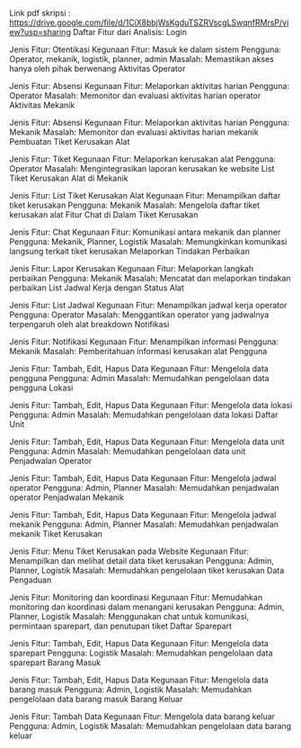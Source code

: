 Link pdf skripsi : https://drive.google.com/file/d/1CiX8bbjWsKgduTSZRVscgLSwqnfRMrsP/view?usp=sharing
Daftar Fitur dari Analisis:
Login

Jenis Fitur: Otentikasi
Kegunaan Fitur: Masuk ke dalam sistem
Pengguna: Operator, mekanik, logistik, planner, admin
Masalah: Memastikan akses hanya oleh pihak berwenang
Aktivitas Operator

Jenis Fitur: Absensi
Kegunaan Fitur: Melaporkan aktivitas harian
Pengguna: Operator
Masalah: Memonitor dan evaluasi aktivitas harian operator
Aktivitas Mekanik

Jenis Fitur: Absensi
Kegunaan Fitur: Melaporkan aktivitas harian
Pengguna: Mekanik
Masalah: Memonitor dan evaluasi aktivitas harian mekanik
Pembuatan Tiket Kerusakan Alat

Jenis Fitur: Tiket
Kegunaan Fitur: Melaporkan kerusakan alat
Pengguna: Operator
Masalah: Mengintegrasikan laporan kerusakan ke website
List Tiket Kerusakan Alat di Mekanik

Jenis Fitur: List Tiket Kerusakan Alat
Kegunaan Fitur: Menampilkan daftar tiket kerusakan
Pengguna: Mekanik
Masalah: Mengelola daftar tiket kerusakan alat
Fitur Chat di Dalam Tiket Kerusakan

Jenis Fitur: Chat
Kegunaan Fitur: Komunikasi antara mekanik dan planner
Pengguna: Mekanik, Planner, Logistik
Masalah: Memungkinkan komunikasi langsung terkait tiket kerusakan
Melaporkan Tindakan Perbaikan

Jenis Fitur: Lapor Kerusakan
Kegunaan Fitur: Melaporkan langkah perbaikan
Pengguna: Mekanik
Masalah: Mencatat dan melaporkan tindakan perbaikan
List Jadwal Kerja dengan Status Alat

Jenis Fitur: List Jadwal
Kegunaan Fitur: Menampilkan jadwal kerja operator
Pengguna: Operator
Masalah: Menggantikan operator yang jadwalnya terpengaruh oleh alat breakdown
Notifikasi

Jenis Fitur: Notifikasi
Kegunaan Fitur: Menampilkan informasi
Pengguna: Mekanik
Masalah: Pemberitahuan informasi kerusakan alat
Pengguna

Jenis Fitur: Tambah, Edit, Hapus Data
Kegunaan Fitur: Mengelola data pengguna
Pengguna: Admin
Masalah: Memudahkan pengelolaan data pengguna
Lokasi

Jenis Fitur: Tambah, Edit, Hapus Data
Kegunaan Fitur: Mengelola data lokasi
Pengguna: Admin
Masalah: Memudahkan pengelolaan data lokasi
Daftar Unit

Jenis Fitur: Tambah, Edit, Hapus Data
Kegunaan Fitur: Mengelola data unit
Pengguna: Admin
Masalah: Memudahkan pengelolaan data unit
Penjadwalan Operator

Jenis Fitur: Tambah, Edit, Hapus Data
Kegunaan Fitur: Mengelola jadwal operator
Pengguna: Admin, Planner
Masalah: Memudahkan penjadwalan operator
Penjadwalan Mekanik

Jenis Fitur: Tambah, Edit, Hapus Data
Kegunaan Fitur: Mengelola jadwal mekanik
Pengguna: Admin, Planner
Masalah: Memudahkan penjadwalan mekanik
Tiket Kerusakan

Jenis Fitur: Menu Tiket Kerusakan pada Website
Kegunaan Fitur: Menampilkan dan melihat detail data tiket kerusakan
Pengguna: Admin, Planner, Logistik
Masalah: Memudahkan pengelolaan tiket kerusakan
Data Pengaduan

Jenis Fitur: Monitoring dan koordinasi
Kegunaan Fitur: Memudahkan monitoring dan koordinasi dalam menangani kerusakan
Pengguna: Admin, Planner, Logistik
Masalah: Menggunakan chat untuk komunikasi, permintaan sparepart, dan penutupan tiket
Daftar Sparepart

Jenis Fitur: Tambah, Edit, Hapus Data
Kegunaan Fitur: Mengelola data sparepart
Pengguna: Logistik
Masalah: Memudahkan pengelolaan data sparepart
Barang Masuk

Jenis Fitur: Tambah, Edit, Hapus Data
Kegunaan Fitur: Mengelola data barang masuk
Pengguna: Admin, Logistik
Masalah: Memudahkan pengelolaan data barang masuk
Barang Keluar

Jenis Fitur: Tambah Data
Kegunaan Fitur: Mengelola data barang keluar
Pengguna: Admin, Logistik
Masalah: Memudahkan pengelolaan data barang keluar
